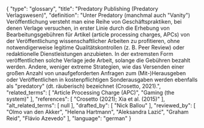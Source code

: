 {
    "type": "glossary",
    "title": "Predatory Publishing (Predatory Verlagswesen)",
    "definition": "Unter Predatory (manchmal auch \"Vanity\") Veröffentlichung versteht man eine Reihe von Geschäftspraktiken, bei denen Verlage versuchen, in erster Linie durch die Erhebung von Bearbeitungsgebühren für Artikel (article processing charges, APCs) von der Veröffentlichung wissenschaftlicher Arbeiten zu profitieren, ohne notwendigerweise legitime Qualitätskontrollen (z. B. Peer Review) oder redaktionelle Dienstleistungen anzubieten. In der extremsten Form veröffentlichen solche Verlage jede Arbeit, solange die Gebühren bezahlt werden. Andere, weniger extreme Strategien, wie das Versenden einer großen Anzahl von unaufgeforderten Anfragen zum (Mit-)Herausgeben oder Veröffentlichen in kostenpflichtigen Sonderausgaben werden ebenfalls als \"predatory\" (dt. räuberisch) bezeichnet (Crosetto, 2021).",
    "related_terms": [
        "Article Processing Charge (APC)",
        "Gaming (the system)"
    ],
    "references": [
        "Crosetto (2021); Xia et al. (2015)"
    ],
    "alt_related_terms": [
        null
    ],
    "drafted_by": [
        "Nick Ballou"
    ],
    "reviewed_by": [
        "Olmo van den Akker",
        "Helena Hartmann",
        "Aleksandra Lazić",
        "Graham Reid",
        "Flávio Azevedo"
    ],
    "language": "german"
}